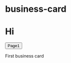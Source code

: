 # business-card
<h1>Hi</h1>

<button type="submit" onClick="location.href='[https://you-hands.r](https://serhiivr.github.io/business-card/)https://serhiivr.github.io/business-card/)https://serhiivr.github.io/business-card/)https://serhiivr.github.io/business-card/main.html'">Page1</button>

First business card
